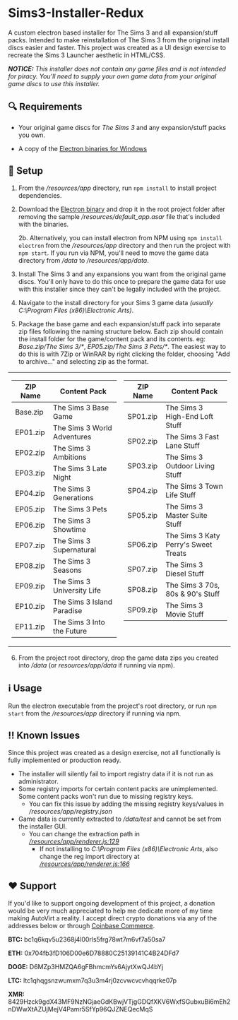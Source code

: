 # Sims3-Installer-Redux

A custom electron based installer for The Sims 3 and all expansion/stuff packs. Intended to make reinstallation of The Sims 3 from the original install discs easier and faster. This project was created as a UI design exercise to recreate the Sims 3 Launcher aesthetic in HTML/CSS.

_**NOTICE:** This installer does not contain any game files and is not intended for piracy. You'll need to supply your own game data from your original game discs to use this installer._

## :mag: Requirements

* Your original game discs for _The Sims 3_ and any expansion/stuff packs you own.

* A copy of the [Electron binaries for Windows](https://github.com/electron/electron/releases/download/v18.3.1/electron-v18.3.1-win32-x64.zip)

## :electric_plug: Setup

1. From the _/resources/app_ directory, run `npm install` to install project dependencies.

2. Download the [Electron binary](https://github.com/electron/electron/releases/download/v18.3.1/electron-v18.3.1-win32-x64.zip) and drop it in the root project folder after removing the sample _/resources/default_app.asar_ file that's included with the binaries.

   2b. Alternatively, you can install electron from NPM using `npm install electron` from the _/resources/app_ directory and then run the project with `npm start`. If you run via NPM, you'll need to move the game data directory from _/data_ to _/resources/app/data_.

3. Install The Sims 3 and any expansions you want from the original game discs. You'll only have to do this once to prepare the game data for use with this installer since they can't be legally included with the project.

4. Navigate to the install directory for your Sims 3 game data _(usually C:\Program Files (x86)\Electronic Arts)_.

5. Package the base game and each expansion/stuff pack into separate zip files following the naming structure below. Each zip should contain the install folder for the game/content pack and its contents. eg: _Base.zip/The Sims 3/*_, _EP05.zip/The Sims 3 Pets/*_. The easiest way to do this is with 7Zip or WinRAR by right clicking the folder, choosing "Add to archive..." and selecting zip as the format.

<table align="center">
<tr></tr>
<tr><td>

| ZIP Name      | Content Pack |
| ------------- | ------------- |
| Base.zip  | The Sims 3 Base Game  |
| EP01.zip  | The Sims 3 World Adventures  |
| EP02.zip  | The Sims 3 Ambitions  |
| EP03.zip  | The Sims 3 Late Night  |
| EP04.zip  | The Sims 3 Generations  |
| EP05.zip  | The Sims 3 Pets  |
| EP06.zip  | The Sims 3 Showtime  |
| EP07.zip  | The Sims 3 Supernatural  |
| EP08.zip  | The Sims 3 Seasons  |
| EP09.zip  | The Sims 3 University Life  |
| EP10.zip  | The Sims 3 Island Paradise  |
| EP11.zip  | The Sims 3 Into the Future  |

</td><td valign="top">

| ZIP Name      | Content Pack |
| ------------- | ------------- |
| SP01.zip  | The Sims 3 High-End Loft Stuff  |
| SP02.zip  | The Sims 3 Fast Lane Stuff  |
| SP03.zip  | The Sims 3 Outdoor Living Stuff  |
| SP04.zip  | The Sims 3 Town Life Stuff  |
| SP05.zip  | The Sims 3 Master Suite Stuff  |
| SP06.zip  | The Sims 3 Katy Perry's Sweet Treats  |
| SP07.zip  | The Sims 3 Diesel Stuff  |
| SP08.zip  | The Sims 3 70s, 80s & 90's Stuff  |
| SP09.zip  | The Sims 3 Movie Stuff  |

</td></tr> </table>

6. From the project root directory, drop the game data zips you created into _/data_ (or _resources/app/data_ if running via npm).

## :information_source: Usage

Run the electron executable from the project's root directory, or run `npm start` from the _/resources/app_ directory if running via npm.

## :bangbang:	Known Issues

Since this project was created as a design exercise, not all functionally is fully implemented or production ready.

* The installer will silently fail to import registry data if it is not run as administrator.
* Some registry imports for certain content packs are unimplemented. Some content packs won't run due to missing registry keys.
  * You can fix this issue by adding the missing registry keys/values in _/resources/app/registry.json_
* Game data is currently extracted to _/data/test_ and cannot be set from the installer GUI.
  * You can change the extraction path in [_/resources/app/renderer.js:129_](https://github.com/Maega/Sims3-Installer-Redux/blob/main/resources/app/renderer.js#L129)
    * If not installing to _C:\Program Files (x86)\Electronic Arts_, also change the reg import directory at [_/resources/app/renderer.js:166_](https://github.com/Maega/Sims3-Installer-Redux/blob/main/resources/app/renderer.js#L166)

## :heart: Support

If you'd like to support ongoing development of this project, a donation would be very much appreciated to help me dedicate more of my time making AutoVirt a reality. I accept direct crypto donations via any of the addresses below or through [Coinbase Commerce](https://commerce.coinbase.com/checkout/bb4f7665-bfdc-4c22-9fc8-78299010b1c8).

**BTC:** bc1q6kqv5u2368j4l00rls5frg78wt7m6vf7a50sa7

**ETH:** 0x704fb3fD106D00e6D78880C25139141C4B24DFd7

**DOGE:** D6MZp3HMZQA6gFBhmcmYs6AjytXwQJ4bYj

**LTC:** ltc1qhqgsnzwumxm7q3u3m4rj0zcvwcvcvhqqrke07p

**XMR:** 8429Hzck9gdX43MF9NzNGjaeGdKBwjVTjgGDQfXKV6WxfSGubxuBi6mEh2nDWwXtAZUjMejV4Pamr5SfYp96QJZNEQecMqS
